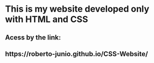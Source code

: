 <h1>This is my website developed only with HTML and CSS</h1>
<h2>Acess by the link:<h2>
https://roberto-junio.github.io/CSS-Website/
